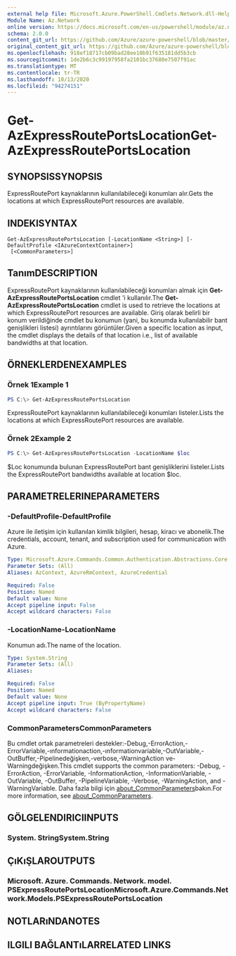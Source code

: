 ```yaml
---
external help file: Microsoft.Azure.PowerShell.Cmdlets.Network.dll-Help.xml
Module Name: Az.Network
online version: https://docs.microsoft.com/en-us/powershell/module/az.network/get-azexpressrouteportslocation
schema: 2.0.0
content_git_url: https://github.com/Azure/azure-powershell/blob/master/src/Network/Network/help/Get-AzExpressRoutePortsLocation.md
original_content_git_url: https://github.com/Azure/azure-powershell/blob/master/src/Network/Network/help/Get-AzExpressRoutePortsLocation.md
ms.openlocfilehash: 918ef18717cb09bad28ee10b91f635181dd5b3cb
ms.sourcegitcommit: 1de2b6c3c99197958fa2101bc37680e7507f91ac
ms.translationtype: MT
ms.contentlocale: tr-TR
ms.lasthandoff: 10/13/2020
ms.locfileid: "94274151"
---
```

# <span data-ttu-id="21970-101">Get-AzExpressRoutePortsLocation</span><span class="sxs-lookup"><span data-stu-id="21970-101">Get-AzExpressRoutePortsLocation</span></span>

## <span data-ttu-id="21970-102">SYNOPSIS</span><span class="sxs-lookup"><span data-stu-id="21970-102">SYNOPSIS</span></span>
<span data-ttu-id="21970-103">ExpressRoutePort kaynaklarının kullanılabileceği konumları alır.</span><span class="sxs-lookup"><span data-stu-id="21970-103">Gets the locations at which ExpressRoutePort resources are available.</span></span>

## <span data-ttu-id="21970-104">INDEKI</span><span class="sxs-lookup"><span data-stu-id="21970-104">SYNTAX</span></span>

```
Get-AzExpressRoutePortsLocation [-LocationName <String>] [-DefaultProfile <IAzureContextContainer>]
 [<CommonParameters>]
```

## <span data-ttu-id="21970-105">Tanım</span><span class="sxs-lookup"><span data-stu-id="21970-105">DESCRIPTION</span></span>
<span data-ttu-id="21970-106">ExpressRoutePort kaynaklarının kullanılabileceği konumları almak için **Get-AzExpressRoutePortsLocation** cmdlet 'i kullanılır.</span><span class="sxs-lookup"><span data-stu-id="21970-106">The **Get-AzExpressRoutePortsLocation** cmdlet is used to retrieve the locations at which ExpressRoutePort resources are available.</span></span> <span data-ttu-id="21970-107">Giriş olarak belirli bir konum verildiğinde cmdlet bu konumun (yani, bu konumda kullanılabilir bant genişlikleri listesi) ayrıntılarını görüntüler.</span><span class="sxs-lookup"><span data-stu-id="21970-107">Given a specific location as input, the cmdlet displays the details of that location i.e., list of available bandwidths at that location.</span></span>

## <span data-ttu-id="21970-108">ÖRNEKLERDEN</span><span class="sxs-lookup"><span data-stu-id="21970-108">EXAMPLES</span></span>

### <span data-ttu-id="21970-109">Örnek 1</span><span class="sxs-lookup"><span data-stu-id="21970-109">Example 1</span></span>
```powershell
PS C:\> Get-AzExpressRoutePortsLocation
```

<span data-ttu-id="21970-110">ExpressRoutePort kaynaklarının kullanılabileceği konumları listeler.</span><span class="sxs-lookup"><span data-stu-id="21970-110">Lists the locations at which ExpressRoutePort resources are available.</span></span>

### <span data-ttu-id="21970-111">Örnek 2</span><span class="sxs-lookup"><span data-stu-id="21970-111">Example 2</span></span>
```powershell
PS C:\> Get-AzExpressRoutePortsLocation -LocationName $loc
```

<span data-ttu-id="21970-112">$Loc konumunda bulunan ExpressRoutePort bant genişliklerini listeler.</span><span class="sxs-lookup"><span data-stu-id="21970-112">Lists the ExpressRoutePort bandwidths available at location $loc.</span></span>

## <span data-ttu-id="21970-113">PARAMETRELERINE</span><span class="sxs-lookup"><span data-stu-id="21970-113">PARAMETERS</span></span>

### <span data-ttu-id="21970-114">-DefaultProfile</span><span class="sxs-lookup"><span data-stu-id="21970-114">-DefaultProfile</span></span>
<span data-ttu-id="21970-115">Azure ile iletişim için kullanılan kimlik bilgileri, hesap, kiracı ve abonelik.</span><span class="sxs-lookup"><span data-stu-id="21970-115">The credentials, account, tenant, and subscription used for communication with Azure.</span></span>

```yaml
Type: Microsoft.Azure.Commands.Common.Authentication.Abstractions.Core.IAzureContextContainer
Parameter Sets: (All)
Aliases: AzContext, AzureRmContext, AzureCredential

Required: False
Position: Named
Default value: None
Accept pipeline input: False
Accept wildcard characters: False
```

### <span data-ttu-id="21970-116">-LocationName</span><span class="sxs-lookup"><span data-stu-id="21970-116">-LocationName</span></span>
<span data-ttu-id="21970-117">Konumun adı.</span><span class="sxs-lookup"><span data-stu-id="21970-117">The name of the location.</span></span>

```yaml
Type: System.String
Parameter Sets: (All)
Aliases:

Required: False
Position: Named
Default value: None
Accept pipeline input: True (ByPropertyName)
Accept wildcard characters: False
```

### <span data-ttu-id="21970-118">CommonParameters</span><span class="sxs-lookup"><span data-stu-id="21970-118">CommonParameters</span></span>
<span data-ttu-id="21970-119">Bu cmdlet ortak parametreleri destekler:-Debug,-ErrorAction,-ErrorVariable,-ınformationaction,-ınformationvariable,-OutVariable,-OutBuffer,-Pipelinedeğişken,-verbose,-WarningAction ve-Warningdeğişken.</span><span class="sxs-lookup"><span data-stu-id="21970-119">This cmdlet supports the common parameters: -Debug, -ErrorAction, -ErrorVariable, -InformationAction, -InformationVariable, -OutVariable, -OutBuffer, -PipelineVariable, -Verbose, -WarningAction, and -WarningVariable.</span></span> <span data-ttu-id="21970-120">Daha fazla bilgi için [about_CommonParameters](http://go.microsoft.com/fwlink/?LinkID=113216)bakın.</span><span class="sxs-lookup"><span data-stu-id="21970-120">For more information, see [about_CommonParameters](http://go.microsoft.com/fwlink/?LinkID=113216).</span></span>

## <span data-ttu-id="21970-121">GÖLGELENDIRICI</span><span class="sxs-lookup"><span data-stu-id="21970-121">INPUTS</span></span>

### <span data-ttu-id="21970-122">System. String</span><span class="sxs-lookup"><span data-stu-id="21970-122">System.String</span></span>

## <span data-ttu-id="21970-123">ÇıKıŞLAR</span><span class="sxs-lookup"><span data-stu-id="21970-123">OUTPUTS</span></span>

### <span data-ttu-id="21970-124">Microsoft. Azure. Commands. Network. model. PSExpressRoutePortsLocation</span><span class="sxs-lookup"><span data-stu-id="21970-124">Microsoft.Azure.Commands.Network.Models.PSExpressRoutePortsLocation</span></span>

## <span data-ttu-id="21970-125">NOTLARıNDA</span><span class="sxs-lookup"><span data-stu-id="21970-125">NOTES</span></span>

## <span data-ttu-id="21970-126">ILGILI BAĞLANTıLAR</span><span class="sxs-lookup"><span data-stu-id="21970-126">RELATED LINKS</span></span>
